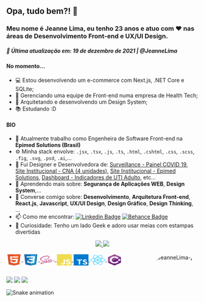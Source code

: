 <!--
**JeanneLima/JeanneLima** is a ✨ _special_ ✨ repository because its `README.md` (this file) appears on your GitHub profile.

Here are some ideas to get you started:

- 🔭 I’m currently working on ...
- 🌱 I’m currently learning ...
- 👯 I’m looking to collaborate on ...
- 🤔 I’m looking for help with ...
- 💬 Ask me about ...
- 📫 How to reach me: ...
- 😄 Pronouns: ...
- ⚡ Fun fact: ...
-->

## Opa, tudo bem?! 👋
### Meu nome é Jeanne Lima, eu tenho 23 anos e atuo com ❤️ nas áreas de Desenvolvimento Front-end e UX/UI Design.
##### 📅 Última atualização em: 19 de dezembro de 2021 | @JeanneLima


#### No momento...

- 💻 Estou desenvolvendo um e-commerce com Next.js, .NET Core e SQLite;
- 💪 Gerenciando uma equipe de Front-end numa empresa de Health Tech;
- 💅 Arquitetando e desenvolvendo um Design System;
- 📚 Estudando :D

#### BIO

- 🏢 Atualmente trabalho como Engenheira de Software Front-end na **Epimed Solutions (Brasil)**
- ⚙️ Minha stack envolve: `.jsx`, `.tsx`, `.js`, `.ts`, `.html`, `.cshtml`, `.css`, `.scss`, `.fig`, `.svg`, `.psd`, `.ai`,...
- 💅 Fui Designer e Desenvolvedora de: [Surveillance - Painel COVID 19](https://www.youtube.com/watch?v=Db1u-3RShmI), [Site Institucional - CNA (4 unidades)](https://www.behance.net/gallery/121869253/Site-Institucional-CNA-2020), [Site Institucional - Epimed Solutions](https://www.epimedsolutions.com/), [Dashboard - Indicadores de UTI Adulto](https://www.youtube.com/watch?v=ZriRPYV-az4), etc…
- 🌱 Aprendendo mais sobre: **Segurança de Aplicações WEB**, **Design System**,...
- 💬 Converse comigo sobre: **Desenvolvimento**, **Arquitetura Front-end**, **React.js**, **Javascript**, **UX/UI Design**, **Design Gráfico**, **Design Thinking**, ...
- 📫 Como me encontrar: [![Linkedin Badge](https://img.shields.io/badge/-LinkedIn-blue?style=flat-square&logo=Linkedin&logoColor=white)](https://www.linkedin.com/in/jeannecslima/) [![Behance Badge](https://img.shields.io/badge/-Behance-blue)](https://www.behance.net/jeannelimac442/)
- 💎 Curiosidade: Tenho um lado Geek e adoro usar meias com estampas divertidas

<!--
Dashboards personalizados
-->

<div align="center">
  <a href="https://github.com/JeanneLima">
  <img height="180em" src="https://github-readme-stats.vercel.app/api?username=JeanneLima&show_icons=true&theme=dracula&include_all_commits=true&count_private=true"/>
  <img height="180em" src="https://github-readme-stats.vercel.app/api/top-langs/?username=JeanneLima&layout=compact&langs_count=7&theme=dracula"/>
</div>
<div style="display: inline_block"><br>
    <img align="center" alt="JeanneLima-HTML" height="30" width="40" src="https://raw.githubusercontent.com/devicons/devicon/master/icons/html5/html5-original.svg">
  <img align="center" alt="JeanneLima-CSS" height="30" width="40" src="https://raw.githubusercontent.com/devicons/devicon/master/icons/css3/css3-original.svg">
  <img align="center" alt="JeanneLima-Sass" height="30" width="40" src="https://raw.githubusercontent.com/devicons/devicon/master/icons/sass/sass-original.svg">
  <img align="center" alt="JeanneLima-Js" height="30" width="40" src="https://raw.githubusercontent.com/devicons/devicon/master/icons/javascript/javascript-plain.svg">
  <img align="center" alt="JeanneLima-Ts" height="30" width="40" src="https://raw.githubusercontent.com/devicons/devicon/master/icons/typescript/typescript-plain.svg">
  <img align="center" alt="JeanneLima-React" height="30" width="40" src="https://raw.githubusercontent.com/devicons/devicon/master/icons/react/react-original.svg">
  <img align="center" alt="JeanneLima-Csharp" height="30" width="40" src="https://raw.githubusercontent.com/devicons/devicon/master/icons/csharp/csharp-original.svg">
  <img align="right" alt="JeanneLima-pic" height="150" style="border-radius:50px;" src="https://drive.google.com/file/d/1GZ16moH6pfRvtSb9RwWvLPa5ZPdcmn1z/view?usp=sharing">
</div>
  
  ##
 
<div> 
  <a href="https://www.behance.net/jeannelimac442/" target="_blank"><img src="https://img.shields.io/badge/Behance-0000FF?style=for-the-badge&logo=behance&logoColor=white" target="_blank"></a>
  <a href = "mailto:jeannelima.profissional@gmail.com"><img src="https://img.shields.io/badge/-Gmail-%23333?style=for-the-badge&logo=gmail&logoColor=white" target="_blank"></a>
  <a href="https://www.linkedin.com/in/jeannecslima/" target="_blank"><img src="https://img.shields.io/badge/-LinkedIn-%230077B5?style=for-the-badge&logo=linkedin&logoColor=white" target="_blank"></a> 
 
  ![Snake animation](https://github.com/JeanneLima/JeanneLima/blob/output/github-contribution-grid-snake.svg)
 
</div>
